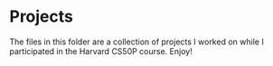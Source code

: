 # Projects
The files in this folder are a collection of projects I worked on while I participated in the Harvard CS50P course. Enjoy! 
